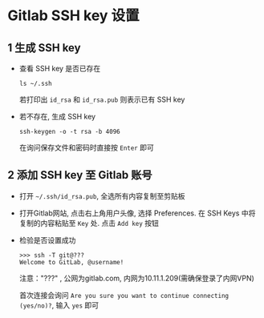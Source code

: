 # Gitlab SSH key 设置

## 1 生成 SSH key

  * 查看 SSH key 是否已存在

    ```shell
    ls ~/.ssh
    ```

    若打印出 `id_rsa` 和 `id_rsa.pub` 则表示已有 SSH key

  * 若不存在, 生成 SSH key

    ```shell
    ssh-keygen -o -t rsa -b 4096
    ```

    在询问保存文件和密码时直接按 `Enter` 即可

## 2 添加 SSH key 至 Gitlab 账号

  * 打开 `~/.ssh/id_rsa.pub`, 全选所有内容复制至剪贴板

  * 打开Gitlab网站, 点击右上角用户头像, 选择 Preferences. 在 SSH Keys 中将复制的内容粘贴至 `Key` 处. 点击 `Add key` 按钮

  * 检验是否设置成功

    ```shell
    >>> ssh -T git@??? 
    Welcome to GitLab, @username!
    ```
	
	注意："???" , 公网为gitlab.com, 内网为10.11.1.209(需确保登录了内网VPN)
	
    首次连接会询问 `Are you sure you want to continue connecting (yes/no)?`, 输入 `yes` 即可
